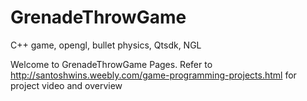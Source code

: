 GrenadeThrowGame
================

C++ game, opengl, bullet physics, Qtsdk, NGL

Welcome to GrenadeThrowGame Pages.
Refer to http://santoshwins.weebly.com/game-programming-projects.html for project video and overview
